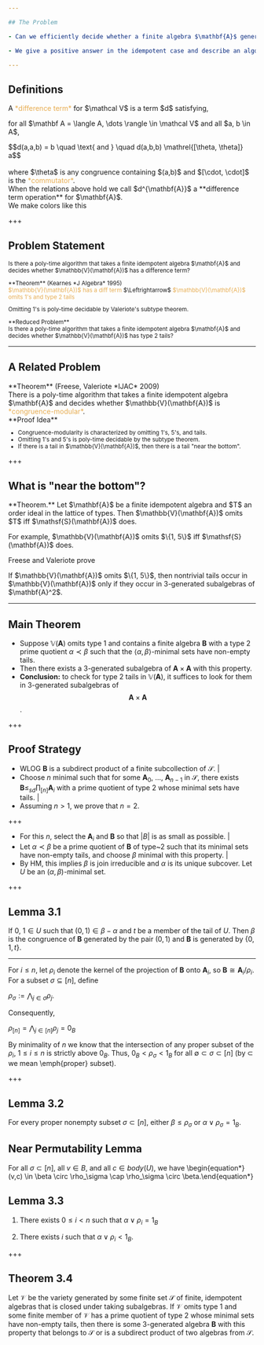 ```yaml
---

## The Problem

- Can we efficiently decide whether a finite algebra $\mathbf{A}$ generates a variety with a difference term? <!-- .element: class="fragment" -->

- We give a positive answer in the idempotent case and describe an algorithm for constructing difference terms. <!-- .element: class="fragment" -->

---
```


## Definitions

<div class="fragment" align="left">A  <a style="color:#e7ad52">*difference term*</a> for $\mathcal V$ is a term $d$ satisfying,
  <p>
  for all $\mathbf A = \langle A, \dots \rangle \in \mathcal V$ and all $a, b \in A$, 
  </p>
  $$d(a,a,b) = b \quad \text{ and } \quad
  d(a,b,b) \mathrel{[\theta, \theta]} a$$
  </div>
  <br>
  <div class="fragment" align="left">where $\theta$ is any congruence containing $(a,b)$ and $[\cdot, \cdot]$ is the <a style="color:#e7ad52">*commutator*</a>.</div>


<aside class="notes"> When the relations above hold we call $d^{\mathbf{A}}$
a **difference term operation** for $\mathbf{A}$.
</aside>

<aside class="notes"> We make colors <span class="fragment highlight-red">like this</span></aside>

+++

## Problem Statement
<small>
<div class="fragment" align="left">
  Is there a poly-time algorithm that takes a finite
  idempotent algebra $\mathbf{A}$ and decides 
  whether $\mathbb{V}(\mathbf{A})$ has a difference term?
</div>

<p>

<div class="fragment" align="left">
  **Theorem** (Kearnes *J Algebra* 1995) 
  <br>
  <a style="color:#e7ad52">$\mathbb{V}(\mathbf{A})$ has a diff term</a>
  $\Leftrightarrow$ <a style="color:#e7ad52"> $\mathbb{V}(\mathbf{A})$ omits 1's and type 2 tails</a>
</div>

<p>

<div class="fragment" align="left">
  Omitting 1's is poly-time decidable by Valeriote's subtype theorem.
</div>

<p>

<div class="fragment" align="left">
  **Reduced Problem** <br>
  Is there a poly-time algorithm that takes a finite 
  idempotent algebra $\mathbf{A}$ and decides whether 
  $\mathbb{V}(\mathbf{A})$ has type 2 tails?
</div>
</small>

---

## A Related Problem

<div class="fragment" align="left">
**Theorem** (Freese, Valeriote *IJAC* 2009)<br>
  There is a poly-time algorithm that takes a finite
  idempotent algebra $\mathbf{A}$ and decides whether $\mathbb{V}(\mathbf{A})$ is 
  <a style="color:#e7ad52">*congruence-modular*</a>.
</div>

<div class="fragment" align="left">
  **Proof Idea**
  <small>
  <ul> 
    <li>Congruence-modularity is characterized by omitting 1's, 5's, and tails.</li>
    <li> Omitting 1's and 5's is poly-time decidable by the subtype theorem.</li>
    <li> If there is a tail in $\mathbb{V}(\mathbf{A})$, then there is a tail
         "near the bottom".</li>
  </ul>
  </small>
</div>

+++

## What is "near the bottom"?

<div class="fragment" align="left">
**Theorem.** Let $\mathbf{A}$ be a finite idempotent algebra and $T$ an order ideal in the
  lattice of types. Then $\mathbb{V}(\mathbf{A})$ omits $T$ iff $\mathsf{S}(\mathbf{A})$
  does.
  <p>
  For example, $\mathbb{V}(\mathbf{A})$ omits $\{1, 5\}$ iff $\mathsf{S}(\mathbf{A})$ 
  does.
  </p> 
</div>

<div class="fragment" align="left">
Freese and Valeriote prove
  <p>
  If $\mathbb{V}(\mathbf{A})$ omits $\{1, 5\}$, 
  then nontrivial tails occur in $\mathbb{V}(\mathbf{A})$ only if they occur
  in 3-generated subalgebras of $\mathbf{A}^2$.</p>
</div>

---

## Main Theorem

- Suppose $\mathbb{V}(\mathbf A)$ omits type 1 and contains a finite algebra $\mathbf{B}$ with a type 2 prime quotient $\alpha \prec \beta$ such that the $\langle \alpha, \beta \rangle$-minimal sets have non-empty tails. <!-- .element: class="fragment" -->
- Then there exists a 3-generated subalgebra of $\mathbf A \times \mathbf A$
  with this property. <!-- .element: class="fragment" -->
- **Conclusion:** to check for type 2 tails in $\mathbb{V}(\mathbf A)$, it
  suffices to look for them in 3-generated subalgebras of 
  $$\mathbf A \times \mathbf A$$.<!-- .element: class="fragment" -->

+++

## Proof Strategy

- WLOG $\mathbf{B}$ is a subdirect
  product of a finite subcollection of $\mathcal S$.  |
- Choose $n$ minimal such that for some $\mathbf{A}_0$,
  $\dots$, $\mathbf{A}_{n-1}$ in $\mathcal S$, there exists
  $\mathbf{B} \leq_{sd} \prod_{[n]} \mathbf{A}_i$
  with a prime quotient of type 2 whose minimal sets have tails. |
- Assuming $n > 1$, we prove that $n = 2$.

+++

- For this $n$, select the $\mathbf{A}_i$ and $\mathbf{B}$ so that $|B|$ 
  is as small as possible. |
- Let $\alpha \prec \beta$ be a prime quotient of $\mathbf{B}$ 
  of type~2 such that its minimal sets have
  non-empty tails, and choose $\beta$ minimal with this property. |
- By HM, this implies $\beta$ is join 
  irreducible and $\alpha$ is its unique subcover.
  Let $U$ be an $(\alpha, \beta)$-minimal set. 

+++

## Lemma 3.1

If $0$, $1 \in U$ such that $(0,1) \in \beta - \alpha$ and
$t$ be a member of the tail of $U$. Then $\beta$ is the 
congruence of $\mathbf{B}$
generated by the pair $(0,1)$ and $\mathbf{B}$ is generated 
by $\{0, 1, t\}$.

---

For $i \leq n$, let $\rho_i$ 
denote the kernel of the projection of $\mathbf{B}$ onto $\mathbf{A}_i$,
so $\mathbf{B} \cong \mathbf{A}_i/\rho_i$.
For a subset $\sigma \subseteq [n]$, define

$\rho_\sigma := \bigwedge_{j\in \sigma} \rho_j.$

Consequently,

$\rho_{[n]} = \bigwedge_{j\in [n]}\rho_j = 0_{B}$

By minimality of $n$ we know that the intersection of any  proper subset of the
$\rho_i$, $1 \leq i \leq n$ is strictly above $0_B$.  Thus,
$0_B < \rho_\sigma < 1_B$ for all 
$\emptyset \subset \sigma\subset [n]$
(by $\subset$ we mean \emph{proper} subset).

+++

## Lemma 3.2
  For every proper nonempty subset $\sigma \subset [n]$,
  either $\beta \leq \rho_\sigma$ or $\alpha \vee \rho_\sigma = 1_B$.

## Near Permutability Lemma

For all $\sigma \subset [n]$, all $v\in B$, and all $c\in body(U)$, we have
\begin{equation*}(v,c) \in \beta \circ \rho_\sigma \cap \rho_\sigma \circ \beta.\end{equation*}

## Lemma 3.3

1. There exists $0 \leq i < n$ such that $\alpha \vee \rho_i = 1_B$

2. There exists $i$ such that $\alpha \vee \rho_i < 1_B$.

+++

## Theorem 3.4

Let $\mathcal V$ be the variety generated by some finite set $\mathcal S$ of finite,
idempotent algebras that is closed under taking subalgebras. If $\mathcal V$
omits type 1 and some finite member of $\mathcal V$ has a prime quotient 
of type 2 whose minimal sets have non-empty tails, then there is some
3-generated algebra $\mathbf{B}$ with this property that belongs to $\mathcal S$ or 
is a subdirect product of two algebras from $\mathcal S$. 
